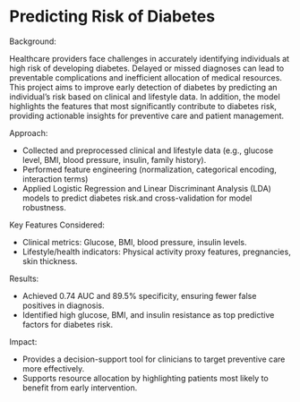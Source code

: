 # Predicting Risk of Diabetes

Background: 

Healthcare providers face challenges in accurately identifying individuals at high risk of developing diabetes. Delayed or missed diagnoses can lead to preventable complications and inefficient allocation of medical resources. This project aims to improve early detection of diabetes by predicting an individual’s risk based on clinical and lifestyle data. In addition, the model highlights the features that most significantly contribute to diabetes risk, providing actionable insights for preventive care and patient management.

Approach:
* Collected and preprocessed clinical and lifestyle data (e.g., glucose level, BMI, blood pressure, insulin, family history).
* Performed feature engineering (normalization, categorical encoding, interaction terms)
* Applied Logistic Regression and Linear Discriminant Analysis (LDA) models to predict diabetes risk.and cross-validation for model robustness.

Key Features Considered:
* Clinical metrics: Glucose, BMI, blood pressure, insulin levels.
* Lifestyle/health indicators: Physical activity proxy features, pregnancies, skin thickness.

Results:
* Achieved 0.74 AUC and 89.5% specificity, ensuring fewer false positives in diagnosis.
* Identified high glucose, BMI, and insulin resistance as top predictive factors for diabetes risk.

Impact:
* Provides a decision-support tool for clinicians to target preventive care more effectively.
* Supports resource allocation by highlighting patients most likely to benefit from early intervention.
